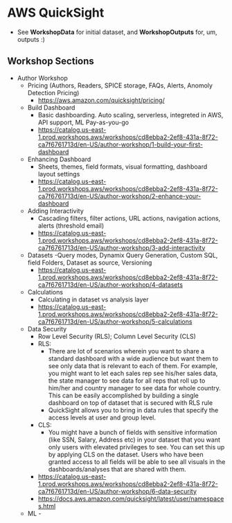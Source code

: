 # AWS QuickSight 

- See **WorkshopData** for initial dataset, and **WorkshopOutputs** for, um, outputs :)

## Workshop Sections
- Author Workshop
    - Pricing (Authors, Readers, SPICE storage, FAQs, Alerts, Anomoly Detection Pricing)
        - https://aws.amazon.com/quicksight/pricing/
    - Build Dashboard
        - Basic dashboarding. Auto scaling, serverless, integreted in AWS, API support, ML Pay-as-you-go
        - https://catalog.us-east-1.prod.workshops.aws/workshops/cd8ebba2-2ef8-431a-8f72-ca7f6761713d/en-US/author-workshop/1-build-your-first-dashboard
    - Enhancing Dashboard 
        - Sheets, themes, field formats, visual formatting, dashboard layout settings
        - https://catalog.us-east-1.prod.workshops.aws/workshops/cd8ebba2-2ef8-431a-8f72-ca7f6761713d/en-US/author-workshop/2-enhance-your-dashboard
    - Adding Interactivity
        - Cascading filters, filter actions, URL actions, navigation actions, alerts (threshold email)
        - https://catalog.us-east-1.prod.workshops.aws/workshops/cd8ebba2-2ef8-431a-8f72-ca7f6761713d/en-US/author-workshop/3-add-interactivity
    - Datasets
        -Query modes, Dynamix Query Generation, Custom SQL, field Folders, Dataset as source, Versioning
        - https://catalog.us-east-1.prod.workshops.aws/workshops/cd8ebba2-2ef8-431a-8f72-ca7f6761713d/en-US/author-workshop/4-datasets
    - Calculations
        - Calculating in dataset vs analysis layer
        - https://catalog.us-east-1.prod.workshops.aws/workshops/cd8ebba2-2ef8-431a-8f72-ca7f6761713d/en-US/author-workshop/5-calculations
    - Data Security
        - Row Level Security (RLS); Column Level Security (CLS)
        - RLS: 
            - There are lot of scenarios wherein you want to share a standard dashboard with a wide audience but want them to see only data that is relevant to each of them. For example, you might want to let each sales rep see his/her sales data, the state manager to see data for all reps that roll up to him/her and country manager to see data for whole country. This can be easily accomplished by building a single dashboard on top of dataset that is secured with RLS rule
            - QuickSight allows you to bring in data rules that specify the access levels at user and group level.
        - CLS:
            - You might have a bunch of fields with sensitive information (like SSN, Salary, Address etc) in your dataset that you want only users with elevated privileges to see. You can set this up by applying CLS on the dataset. Users who have been granted access to all fields will be able to see all visuals in the dashboards/analyses that are shared with them.
        - https://catalog.us-east-1.prod.workshops.aws/workshops/cd8ebba2-2ef8-431a-8f72-ca7f6761713d/en-US/author-workshop/6-data-security
        - https://docs.aws.amazon.com/quicksight/latest/user/namespaces.html
    - ML
            - 